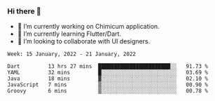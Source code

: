 ### Hi there 👋

<!--
**devcat37/devcat37** is a ✨ _special_ ✨ repository because its `README.md` (this file) appears on your GitHub profile.-->


- 🔭 I’m currently working on Chimicum application.
- 🌱 I’m currently learning Flutter/Dart.
- 👯 I’m looking to collaborate with UI designers.
<!-- - 🤔 I’m looking for help with ... -->

<!--START_SECTION:waka-->
```text
Week: 15 January, 2022 - 21 January, 2022

Dart         13 hrs 27 mins  ███████████████████████░░   91.73 % 
YAML         32 mins         █░░░░░░░░░░░░░░░░░░░░░░░░   03.69 % 
Java         18 mins         ▓░░░░░░░░░░░░░░░░░░░░░░░░   02.10 % 
JavaScript   7 mins          ▒░░░░░░░░░░░░░░░░░░░░░░░░   00.90 % 
Groovy       6 mins          ▒░░░░░░░░░░░░░░░░░░░░░░░░   00.78 % 
```
<!--END_SECTION:waka-->
